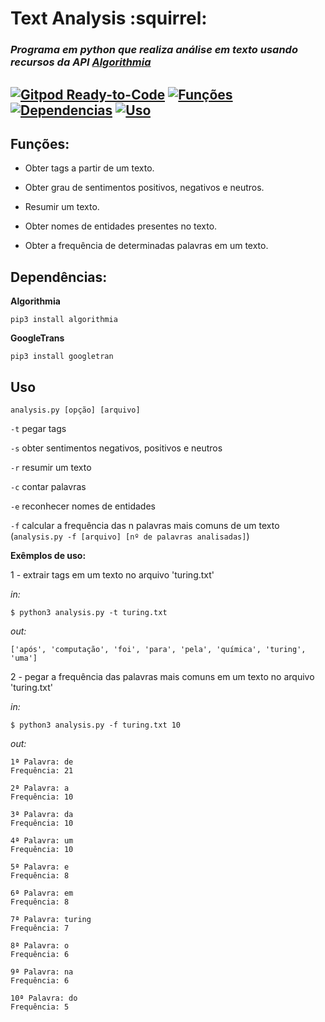 # Text Analysis  :squirrel:
### _Programa em python que realiza análise em texto usando recursos da API [Algorithmia](https://algorithmia.com)_
[![Gitpod Ready-to-Code](https://img.shields.io/badge/Gitpod-Ready--to--Code-blue?logo=gitpod)](https://gitpod.io/#https://github.com/mateusfg7/textAnalysis)
[![Funções](https://img.shields.io/badge/go%20to-fun%C3%A7%C3%B5es-blueviolet?style=flat)](#funções)
[![Dependencias](https://img.shields.io/badge/go%20to%20-depend%C3%AAncias-success?style=flat)](#dependências)
[![Uso](https://img.shields.io/badge/go%20to-uso-ff69b4?style=flat)](#uso)
---
## Funções:

- Obter tags a partir de um texto.

- Obter grau de sentimentos positivos, negativos e neutros.

- Resumir um texto.

- Obter nomes de entidades presentes no texto.

- Obter a frequência de determinadas palavras em um texto.

## Dependências:

**Algorithmia**
```
pip3 install algorithmia
```
**GoogleTrans**
```
pip3 install googletran
```

## Uso

`analysis.py [opção] [arquivo]`

`-t`  pegar tags
    
`-s`  obter sentimentos negativos, positivos e neutros

`-r`  resumir um texto

`-c`  contar palavras

`-e`  reconhecer nomes de entidades

`-f` calcular a frequência das n palavras mais comuns de um texto
(`analysis.py -f [arquivo] [nº de palavras analisadas]`)

**Exêmplos de uso:**

1 - extrair tags em um texto no arquivo 'turing.txt' 

_in:_

```shell
$ python3 analysis.py -t turing.txt
```

_out:_

```shell
['após', 'computação', 'foi', 'para', 'pela', 'química', 'turing', 'uma']
```

2 - pegar a frequência das palavras mais comuns em um texto no arquivo 'turing.txt'

_in:_

```shell
$ python3 analysis.py -f turing.txt 10
```

_out:_

```shell
1ª Palavra: de
Frequência: 21

2ª Palavra: a
Frequência: 10

3ª Palavra: da
Frequência: 10

4ª Palavra: um
Frequência: 10

5ª Palavra: e
Frequência: 8

6ª Palavra: em
Frequência: 8

7ª Palavra: turing
Frequência: 7

8ª Palavra: o
Frequência: 6

9ª Palavra: na
Frequência: 6

10ª Palavra: do
Frequência: 5
```
